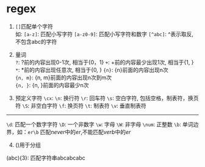 # regex

1. `[]`匹配单个字符  
如: 
`[a-z]`: 匹配小写字符
`[a-z0-9]`: 匹配小写字符和数字
`[^abc]`: ^表示取反, 不包含abc的字符

2. 量词  
`?`: ?前的内容出现0-1次, 相当于{0，1}
`+`: +前的内容最少出现1次, 相当于{1, }  
`*`: *前的内容出现任意次, 相当于{0, }
`{n}`: {n}前面的内容出现n次  
`{n, m}`: {n, m}前面的内容出现n次到m次  
`{n, }`: {n, }前面的内容最少n次

3. 预定义字符
`\cx`: 
`\n`: 换行符
`\r`: 回车符
`\s`: 空白字符, 包括空格，制表符，换页符
`\S`: 非空白字符
`\f`: 换页符
`\t`: 制表符
`\v`: 垂直制表符
***  
`\d`: 匹配一个数字字符
`\D`: 一个非数字
`\w`: 字母
`\W`: 非字母
`\num`: 正整数
`\b`: 单词边界，如：`er\b` 匹配*never*中的*er*,不能匹配*verb*中的*er*

4. ()用于分组

(abc){3}: 匹配字符串abcabcabc